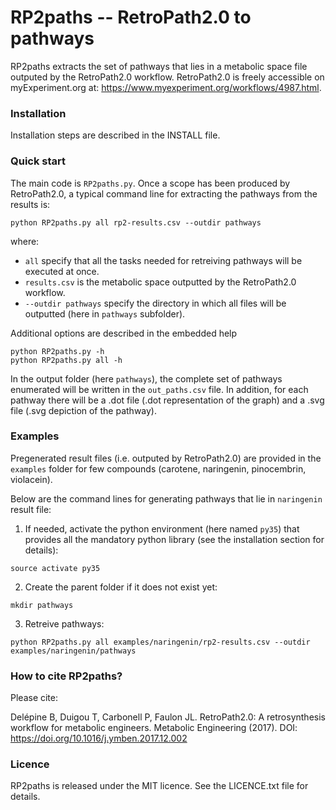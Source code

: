 # RP2paths -- RetroPath2.0 to pathways

RP2paths extracts the set of pathways that lies in a metabolic space file outputed by the RetroPath2.0 workflow. RetroPath2.0 is freely accessible on myExperiment.org at: https://www.myexperiment.org/workflows/4987.html.

### Installation
Installation steps are described in the INSTALL file.

### Quick start
The main code is `RP2paths.py`. Once a scope has been produced by RetroPath2.0, a typical command line for extracting the pathways from the results is:
```
python RP2paths.py all rp2-results.csv --outdir pathways
```
where:
- `all` specify that all the tasks needed for retreiving pathways will be executed at once.
- `results.csv` is the metabolic space outputted by the RetroPath2.0 workflow.
- `--outdir pathways` specify the directory in which all files will be outputted (here in `pathways` subfolder).

Additional options are described in the embedded help
```
python RP2paths.py -h
python RP2paths.py all -h
```

In the output folder (here `pathways`), the complete set of pathways enumerated will be written in the `out_paths.csv` file. In addition, for each pathway there will be a .dot file (.dot representation of the graph) and a .svg file (.svg depiction of the pathway).



### Examples
Pregenerated result files (i.e. outputed by RetroPath2.0) are provided in the `examples` folder for few compounds (carotene, naringenin, pinocembrin, violacein).

Below are the command lines for generating pathways that lie in `naringenin` result file:
1. If needed, activate the python environment (here named `py35`) that provides all the mandatory python library (see the installation section for details):
```
source activate py35
```

2. Create the parent folder if it does not exist yet:
```
mkdir pathways
```

3. Retreive pathways:
```
python RP2paths.py all examples/naringenin/rp2-results.csv --outdir examples/naringenin/pathways
```

### How to cite RP2paths?
Please cite:

Delépine B, Duigou T, Carbonell P, Faulon JL. RetroPath2.0: A retrosynthesis workflow for metabolic engineers. Metabolic Engineering (2017). DOI: https://doi.org/10.1016/j.ymben.2017.12.002

### Licence
RP2paths is released under the MIT licence. See the LICENCE.txt file for details.
